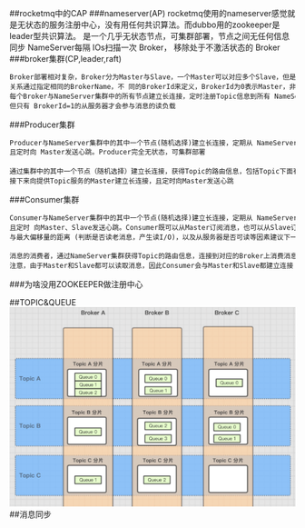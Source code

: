 ##rocketmq中的CAP
###nameserver(AP)
rocketmq使用的nameserver感觉就是无状态的服务注册中心，没有用任何共识算法。而dubbo用的zookeeper是leader型共识算法。
[](http://learn.lianglianglee.com/%E4%B8%93%E6%A0%8F/RocketMQ%20%E5%AE%9E%E6%88%98%E4%B8%8E%E8%BF%9B%E9%98%B6%EF%BC%88%E5%AE%8C%EF%BC%89/25%20RocketMQ%20Nameserver%20%E8%83%8C%E5%90%8E%E7%9A%84%E8%AE%BE%E8%AE%A1%E7%90%86%E5%BF%B5.md)
是一个几乎无状态节点，可集群部署，节点之间无任何信息同步
NameServer每隔 IOs扫描一次 Broker， 移除处于不激活状态的 Broker
###broker集群(CP,leader,raft)
[](https://segmentfault.com/a/1190000038318572)
```asp
Broker部署相对复杂，Broker分为Master与Slave，一个Master可以对应多个Slave，但是一 个Slave只能对应一个Master，Master与Slave 的对应
关系通过指定相同的BrokerName，不 同的BrokerId来定义，BrokerId为0表示Master，非0表示Slave。Master也可以部署多个。 
每个Broker与NameServer集群中的所有节点建立长连接，定时注册Topic信息到所有 NameServer。 注意:当前RocketMQ版本在部署架构上支持一Master多Slave，
但只有 BrokerId=1的从服务器才会参与消息的读负载
```
###Producer集群
```asp
Producer与NameServer集群中的其中一个节点(随机选择)建立长连接，定期从 NameServer获取Topic路由信息，并向提供Topic 服务的Master建立长连接，
且定时向 Master发送心跳。Producer完全无状态，可集群部署

通过集群中的其中一个节点（随机选择）建立长连接，获得Topic的路由信息，包括Topic下面有哪些Queue，这些Queue分布在哪些Broker上等
接下来向提供Topic服务的Master建立长连接，且定时向Master发送心跳
```
###Consumer集群
```asp
Consumer与NameServer集群中的其中一个节点(随机选择)建立长连接，定期从 NameServer获取Topic路由信息，并向提供Topic服务的Master、Slave建立长连接，
且定时 向Master、Slave发送心跳。Consumer既可以从Master订阅消息，也可以从Slave订阅消 息，消费者在向Master拉取消息时，Master服务器会根据拉取偏移量
与最大偏移量的距离 (判断是否读老消息，产生读I/O)，以及从服务器是否可读等因素建议下一次是从Master还 是Slave拉取。

消息的消费者，通过NameServer集群获得Topic的路由信息，连接到对应的Broker上消费消息。
注意，由于Master和Slave都可以读取消息，因此Consumer会与Master和Slave都建立连接
```
###为啥没用ZOOKEEPER做注册中心

##TOPIC&QUEUE
![](.z_06_分布式_消息队列_rocketmq_02_集群模型_主从同步_读写分离_nameserver_broker_topic_QUEUE_producer_consumer_images/51d0b4ae.png)
##消息同步
